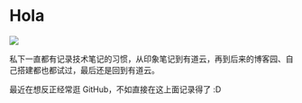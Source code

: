 # Hola

![](http://n.sinaimg.cn/sinacn20191114ac/200/w640h360/20191114/8c3a-iikmuth7233190.jpg)

私下一直都有记录技术笔记的习惯，从印象笔记到有道云，再到后来的博客园、自己搭建都也都试过，最后还是回到有道云。

最近在想反正经常逛 GitHub，不如直接在这上面记录得了 :D
